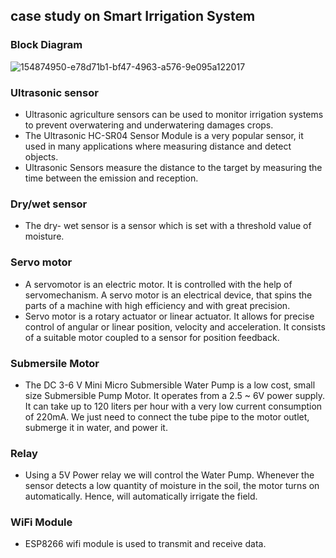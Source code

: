 ## case study on Smart Irrigation System

### Block Diagram
![154874950-e78d71b1-bf47-4963-a576-9e095a122017](https://user-images.githubusercontent.com/75964648/155754760-9ecc18b7-139b-4949-b190-cdeb92961bda.png)
### Ultrasonic sensor
* Ultrasonic agriculture sensors can be used to monitor irrigation systems to prevent overwatering and
 underwatering damages crops.
* The Ultrasonic HC-SR04 Sensor Module is a very popular sensor, it used in many applications where measuring distance and detect objects.
* Ultrasonic Sensors measure the distance to the target by measuring the time between the emission and reception.
### Dry/wet sensor
* The dry- wet sensor is a sensor which is set with a threshold value of moisture.
### Servo motor
* A servomotor is an electric motor. It is controlled with the help of servomechanism. A servo motor is an electrical device, that spins the parts of a machine with high efficiency and with great precision.
* Servo motor is a rotary actuator or linear actuator. It allows for precise control of angular or linear position, velocity and acceleration. It consists of a suitable motor coupled to a sensor for position feedback.
### Submersile Motor
* The DC 3-6 V Mini Micro Submersible Water Pump is a low cost, small size Submersible Pump Motor. It operates from a 2.5 ~ 6V power supply. It can take up to 120 liters per hour with a very low current consumption of 220mA. We just need to connect the tube pipe to the motor outlet, submerge it in water, and power it.
### Relay
* Using a 5V Power relay we will control the Water Pump. Whenever the sensor detects a low quantity of moisture in the soil, the motor turns on automatically. Hence, will automatically irrigate the field.
### WiFi Module
* ESP8266 wifi module is used to transmit and receive data.
 
